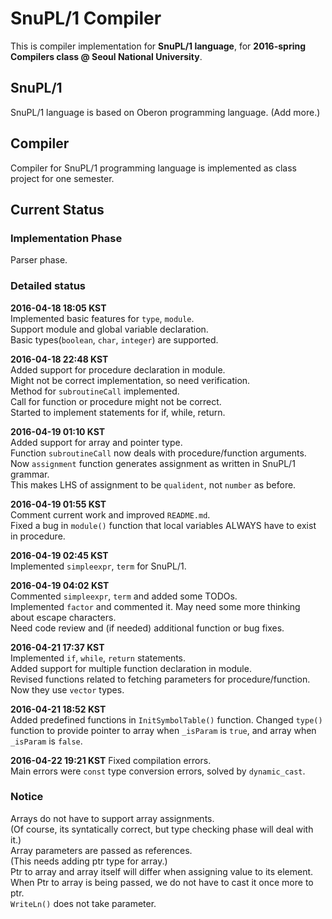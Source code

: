 # SnuPL/1 Compiler
This is compiler implementation for **SnuPL/1 language**,
for **2016-spring Compilers class @ Seoul National University**.

## SnuPL/1
SnuPL/1 language is based on Oberon programming language.
(Add more.)

## Compiler
Compiler for SnuPL/1 programming language is implemented as
class project for one semester.

## Current Status

### Implementation Phase
Parser phase.

### Detailed status
**2016-04-18 18:05 KST**  
Implemented basic features for <code>type</code>, <code>module</code>.     
Support module and global variable declaration.  
Basic types(<code>boolean</code>, <code>char</code>, <code>integer</code>) are supported.  
  
**2016-04-18 22:48 KST**  
Added support for procedure declaration in module.  
Might not be correct implementation, so need verification.   
Method for <code>subroutineCall</code> implemented.  
Call for function or procedure might not be correct.  
Started to implement statements for if, while, return.  
  
**2016-04-19 01:10 KST**  
Added support for array and pointer type.  
Function <code>subroutineCall</code> now deals with procedure/function arguments.  
Now <code>assignment</code> function generates assignment as written in SnuPL/1 grammar.  
This makes LHS of assignment to be <code>qualident</code>, not <code>number</code> as before.  
  
**2016-04-19 01:55 KST**  
Comment current work and improved <code>README.md</code>.  
Fixed a bug in <code>module()</code> function that local variables ALWAYS have to exist in procedure.  
  
**2016-04-19 02:45 KST**  
Implemented <code>simpleexpr</code>, <code>term</code> for SnuPL/1.  
  
**2016-04-19 04:02 KST**  
Commented <code>simpleexpr</code>, <code>term</code> and added some TODOs.  
Implemented <code>factor</code> and commented it. May need some more thinking about escape characters.  
Need code review and (if needed) additional function or bug fixes.  
  
**2016-04-21 17:37 KST**  
Implemented <code>if</code>, <code>while</code>, <code>return</code> statements.  
Added support for multiple function declaration in module.  
Revised functions related to fetching parameters for procedure/function. Now they use <code>vector</code> types.  
  
**2016-04-21 18:52 KST**  
Added predefined functions in <code>InitSymbolTable()</code> function.
Changed <code>type()</code> function to provide pointer to array when <code>_isParam</code> is <code>true</code>,
and array when <code>_isParam</code> is <code>false</code>.  
  
**2016-04-22 19:21 KST**
Fixed compilation errors.  
Main errors were <code>const</code> type conversion errors, solved by <code>dynamic_cast</code>.  
  
  
### Notice
Arrays do not have to support array assignments.  
(Of course, its syntatically correct, but type checking phase will deal with it.)  
Array parameters are passed as references.  
(This needs adding ptr type for array.)  
Ptr to array and array itself will differ when assigning value to its element.  
When Ptr to array is being passed, we do not have to cast it once more to ptr.  
<code>WriteLn()</code> does not take parameter.  
